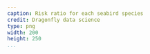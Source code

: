 ```yaml
---
caption: Risk ratio for each seabird species
credit: Dragonfly data science
type: png
width: 200
height: 250
...
```


